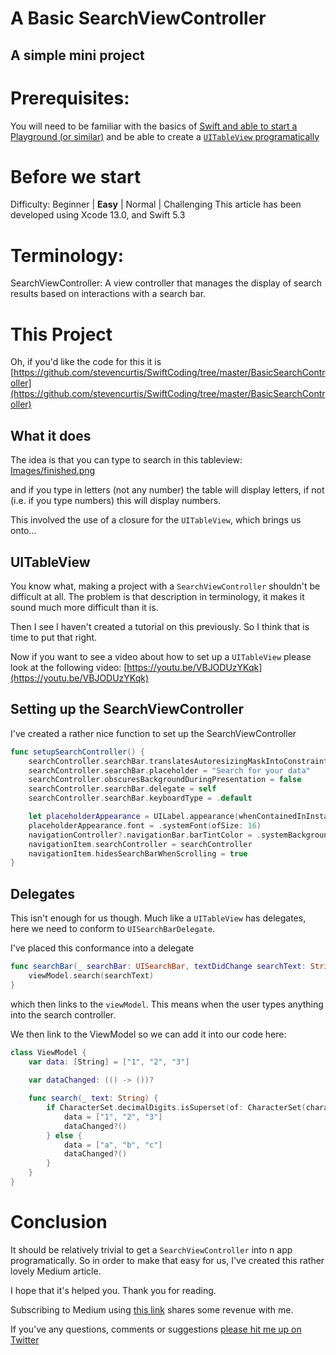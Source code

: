 # A Basic SearchViewController
## A simple mini project

# Prerequisites:
You will need to be familiar with the basics of [Swift and able to start a Playground (or similar)](https://medium.com/@stevenpcurtis.sc/coding-in-swift-playgrounds-1a5563efa089)
and be able to create a [`UITableView` programatically](https://stevenpcurtis.medium.com/the-programmatic-uitableview-example-e6936d5557af)

# Before we start
Difficulty: Beginner | **Easy** | Normal | Challenging
This article has been developed using Xcode 13.0, and Swift 5.3

# Terminology:
SearchViewController: A view controller that manages the display of search results based on interactions with a search bar.

# This Project
Oh, if you'd like the code for this it is [https://github.com/stevencurtis/SwiftCoding/tree/master/BasicSearchController](https://github.com/stevencurtis/SwiftCoding/tree/master/BasicSearchController)<br>

## What it does
The idea is that you can type to search in this tableview:
[Images/finished.png](Images/finished.png)

and if you type in letters (not any number) the table will display letters, if not (i.e. if you type numbers) this will display numbers.

This involved the use of a closure for the `UITableView`, which brings us onto...

## UITableView
You know what, making a project with a `SearchViewController` shouldn't be difficult at all. The problem is that description in terminology, it makes it sound much more difficult than it is. 

Then I see I haven't created a tutorial on this previously. So I think that is time to put that right.

Now if you want to see a video about how to set up a `UITableView` please look at the following video: [https://youtu.be/VBJODUzYKqk](https://youtu.be/VBJODUzYKqk)

## Setting up the SearchViewController
I've created a rather nice function to set up the SearchViewController

```swift
func setupSearchController() {
    searchController.searchBar.translatesAutoresizingMaskIntoConstraints = false
    searchController.searchBar.placeholder = "Search for your data"
    searchController.obscuresBackgroundDuringPresentation = false
    searchController.searchBar.delegate = self
    searchController.searchBar.keyboardType = .default

    let placeholderAppearance = UILabel.appearance(whenContainedInInstancesOf: [UISearchBar.self])
    placeholderAppearance.font = .systemFont(ofSize: 16)
    navigationController?.navigationBar.barTintColor = .systemBackground
    navigationItem.searchController = searchController
    navigationItem.hidesSearchBarWhenScrolling = true
}
```

## Delegates
This isn't enough for us though. Much like a `UITableView` has delegates, here we need to conform to `UISearchBarDelegate`.

I've placed this conformance into a delegate

```swift
func searchBar(_ searchBar: UISearchBar, textDidChange searchText: String) {
    viewModel.search(searchText)
}
```

which then links to the `viewModel`. This means when the user types anything into the search controller.

We then link to the ViewModel so we can add it into our code here:

```swift
class ViewModel {
    var data: [String] = ["1", "2", "3"]
    
    var dataChanged: (() -> ())?

    func search(_ text: String) {
        if CharacterSet.decimalDigits.isSuperset(of: CharacterSet(charactersIn: text)) {
            data = ["1", "2", "3"]
            dataChanged?()
        } else {
            data = ["a", "b", "c"]
            dataChanged?()
        }
    }
}
```

# Conclusion
It should be relatively trivial to get a `SearchViewController` into n app programatically. So in order to make that easy for us, I've created this rather lovely Medium article.

I hope that it's helped you. Thank you for reading.

Subscribing to Medium using [this link](https://stevenpcurtis.medium.com/membership) shares some revenue with me.

If you’ve any questions, comments or suggestions [please hit me up on Twitter](https://twitter.com/stevenpcurtis)
